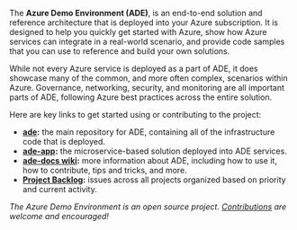 The **Azure Demo Environment (ADE)**, is an end-to-end solution and reference
architecture that is deployed into your Azure subscription. It is designed to
help you quickly get started with Azure, show how Azure services can integrate
in a real-world scenario, and provide code samples that you can use to reference
and build your own solutions.

While not every Azure service is deployed as a part of ADE, it does showcase
many of the common, and more often complex, scenarios within Azure. Governance,
networking, security, and monitoring are all important parts of ADE, following
Azure best practices across the entire solution.

Here are key links to get started using or contributing to the project:

- **[ade](https://github.com/azuredemoenvironment/ade):** the main repository
  for ADE, containing all of the infrastructure code that is deployed.
- **[ade-app](https://github.com/azuredemoenvironment/ade-app):** the
  microservice-based solution deployed into ADE services.
- **[ade-docs wiki](https://github.com/azuredemoenvironment/ade-docs/wiki):**
  more information about ADE, including how to use it, how to contribute, tips
  and tricks, and more.
- **[Project Backlog](https://github.com/orgs/azuredemoenvironment/projects/1/views/1):**
  issues across all projects organized based on priority and current activity.

_The Azure Demo Environment is an open source project.
[Contributions](https://github.com/azuredemoenvironment/ade-docs/wiki/contributing)
are welcome and encouraged!_
